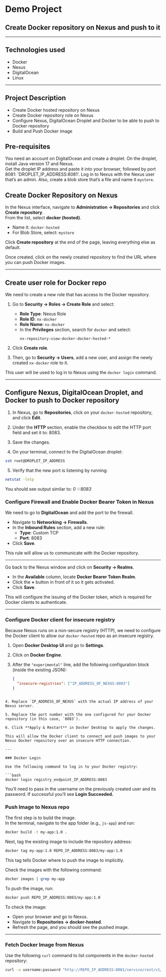 # Demo Project

## Create Docker repository on Nexus and push to it

---

## Technologies used

- Docker  
- Nexus  
- DigitalOcean  
- Linux  

---

## Project Description

- Create Docker hosted repository on Nexus  
- Create Docker repository role on Nexus  
- Configure Nexus, DigitalOcean Droplet and Docker to be able to push to Docker repository  
- Build and Push Docker image  

## Pre-requisites

You need an account on DigitalOcean and create a droplet. On the droplet, install Java version 17 and Nexus.  
Get the droplet IP address and paste it into your browser, followed by port 8081: 'DROPLET_IP_ADDRESS:8081'.
Log in to Nexus with the Nexus user that’s an admin. Also, create a blob store that’s a file and name it `mystore`.

## Create Docker Repository on Nexus

In the Nexus interface, navigate to **Administration → Repositories** and click **Create repository**.  
From the list, select **docker (hosted)**.  

- Name it: `docker-hosted`  
- For Blob Store, select: `mystore`  

Click **Create repository** at the end of the page, leaving everything else as default.  

Once created, click on the newly created repository to find the URL where you can push Docker images.

---

## Create user role for Docker repo

We need to create a new role that has access to the Docker repository.

1. Go to **Security → Roles → Create Role** and select:
   - **Role Type**: Nexus Role  
   - **Role ID**: `nx-docker`  
   - **Role Name**: `nx-docker`  
   - In the **Privileges** section, search for `docker` and select:  
     ```
     nx-repository-view-docker-docker-hosted-*
     ```

2. Click **Create role**.

3. Then, go to **Security → Users**, add a new user, and assign the newly created `nx-docker` role to it.

This user will be used to log in to Nexus using the `docker login` command.

---

## Configure Nexus, DigitalOcean Droplet, and Docker to push to Docker repository

1. In Nexus, go to **Repositories**, click on your `docker-hosted` repository, and click **Edit**.

2. Under the **HTTP** section, enable the checkbox to edit the HTTP port field and set it to: 8083.

3. Save the changes.

4. On your terminal, connect to the DigitalOcean droplet:
```bash
ssh root@DROPLET_IP_ADDRESS
```

5. Verify that the new port is listening by running:
```bash
netstat -lntp
```

You should see output similar to: *0 :::8083*

### Configure Firewall and Enable Docker Bearer Token in Nexus

We need to go to **DigitalOcean** and add the port to the firewall.

- Navigate to **Networking → Firewalls**.
- In the **Inbound Rules** section, add a new rule:
  - **Type**: Custom TCP  
  - **Port**: 8083  
- Click **Save**.

This rule will allow us to communicate with the Docker repository.

---

Go back to the Nexus window and click on **Security → Realms**.

- In the **Available** column, locate **Docker Bearer Token Realm**.
- Click the **+** button in front of it so it gets activated.
- Click **Save**.

This will configure the issuing of the Docker token, which is required for Docker clients to authenticate.

----

### Configure Docker client for insecure registry

Because Nexus runs on a non-secure registry (HTTP), we need to configure the Docker client to allow our `docker-hosted` repo as an insecure registry.

1. Open **Docker Desktop UI** and go to **Settings**.

2. Click on **Docker Engine**.

3. After the `"experimental"` line, add the following configuration block (inside the existing JSON):
   ```json
   {
     "insecure-registries": ["IP_ADDRESS_OF_NEXUS:8083"]
   }
 ```

4. Replace `IP_ADDRESS_OF_NEXUS` with the actual IP address of your Nexus server.

5. Replace the port number with the one configured for your Docker repository (in this case, `8083`).

6. Click **Apply & Restart** in Docker Desktop to apply the changes.

This will allow the Docker client to connect and push images to your Nexus Docker repository over an insecure HTTP connection.

---

### Docker Login

Use the following command to log in to your Docker registry:

```bash
docker login registry_endpoint_IP_ADDRESS:8083
```

You’ll need to pass in the username on the previously created user and its password. If successful you’ll see **Login Succeeded.**

### Push Image to Nexus repo

The first step is to build the image.  
In the terminal, navigate to the app folder (e.g., `js-app`) and run:

```bash
docker build -t my-app:1.0 .
```

Next, tag the existing image to include the repository address:
```bash
docker tag my-app:1.0 REPO_IP_ADDRESS:8083/my-app:1.0
```

This tag tells Docker where to push the image to implicitly.

Check the images with the following command:
```bash
docker images | grep my-app
```

To push the image, run:
```bash
docker push REPO_IP_ADDRESS:8083/my-app:1.0
```

To check the image:

- Open your browser and go to Nexus.
- Navigate to **Repositories → docker-hosted**.
- Refresh the page, and you should see the pushed image.

---

### Fetch Docker Image from Nexus

Use the following `curl` command to list components in the `docker-hosted` repository:

```bash
curl -u username:password "http://REPO_IP_ADDRESS:8081/service/rest/v1/components?repository=docker-hosted"
```
